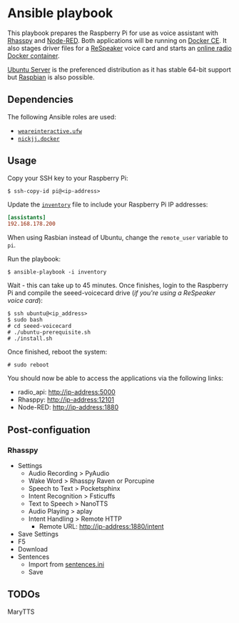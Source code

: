 # Ansible playbook

This playbook prepares the Raspberry Pi for use as voice assistant with [Rhasspy](https://github.com/synesthesiam/rhasspy) and [Node-RED](https://nodered.org). Both applications will be running on [Docker CE](https://docs.docker.com/get-docker/). It also stages driver files for a [ReSpeaker](https://respeaker.io) voice card and starts an [online radio Docker container](https://github.com/stdevel/radio_api).

[Ubuntu Server](https://ubuntu.com/download/raspberry-pi) is the preferenced distribution as it has stable 64-bit support but [Raspbian](https://raspbian.org) is also possible.

## Dependencies

The following Ansible roles are used:

- [`weareinteractive.ufw`](https://galaxy.ansible.com/weareinteractive/ufw)
- [`nickjj.docker`](https://galaxy.ansible.com/nickjj/docker)

## Usage

Copy your SSH key to your Raspberry Pi:

```shell
$ ssh-copy-id pi@<ip-address>
```

Update the [`inventory`](inventory) file to include your Raspberry Pi IP addresses:

```ini
[assistants]
192.168.178.200
```

When using Rasbian instead of Ubuntu, change the `remote_user` variable to `pi`.

Run the playbook:

```shell
$ ansible-playbook -i inventory
```

Wait - this can take up to 45 minutes.
Once finishes, login to the Raspberry Pi and compile the seeed-voicecard drive (*if you're using a ReSpeaker voice card*):

```shell
$ ssh ubuntu@<ip_address>
$ sudo bash
# cd seeed-voicecard
# ./ubuntu-prerequisite.sh
# ./install.sh
```

Once finished, reboot the system:

```shell
# sudo reboot
```

You should now be able to access the applications via the following links:

- radio_api: [http://ip-address:5000](http://ip-address:5000)
- Rhasppy: [http://ip-address:12101](http://ip-address:12101)
- Node-RED: [http://ip-address:1880](http://ip-address:1880)

## Post-configuation

### Rhasspy

- Settings
  - Audio Recording > PyAudio
  - Wake Word > Rhasspy Raven or Porcupine
  - Speech to Text > Pocketsphinx
  - Intent Recognition > Fsticuffs
  - Text to Speech > NanoTTS
  - Audio Playing > aplay
  - Intent Handling > Remote HTTP
    - Remote URL: [http://ip-address:1880/intent](http://ip-address:1880/intent)
- Save Settings
- F5
- Download
- Sentences
  - Import from [sentences.ini](templates/sentences.ini)
  - Save

## TODOs

MaryTTS
